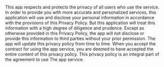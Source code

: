 This app respects and protects the privacy of all users who use the service. In order to provide you with more accurate and personalized services, this application will use and disclose your personal information in accordance with the provisions of this Privacy Policy. But this application will treat this information with a high degree of diligence and prudence. Except as otherwise provided in this Privacy Policy, the app will not disclose or provide this information to third parties without your prior permission. The app will update this privacy policy from time to time. When you accept the contract for using the app service, you are deemed to have accepted the entire content of this privacy policy. This privacy policy is an integral part of the agreement to use The app service.
